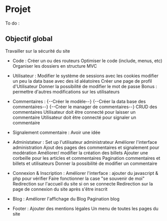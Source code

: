 # Projet
To do :

## Objectif global
  Travailler sur la sécurité du site

- Code :
  Créer un ou des routeurs
  Optimiser le code (include, menus, etc)
  Organiser les dossiers en structure MVC

- Utilisateur :
  Modifier le système de sessions avec les cookies
  modifier un peu la data base avec des id aléatoires
  Créer une page de profil d'Utilisateur
  Donner la possibilité de modifier le mot de passe
  Bonus : permettre d'autres modifications sur les utilisateurs

- Commentaires :
  {--Créer le modèle--}
  {--Créer la data base des commentaires--}
  {--Créer le manager de commentaires--}
  CRUD des commentaires
  Utilisateur doit être connecté pour laisser un commentaire
  Utilisateur doit être connecté pour signaler un commentaire

- Signalement commentaire :
  Avoir une idée

- Administateur :
  Set up l'utilisateur administrateur
  Améliorer l'interface administration
  Ajout des pages des commentaires et signalement pour modération
  Améliorer/ modifier la création des billets
  Ajouter une corbeille pour les articles et commentaires
  Pagination commentaires et billets et utilisateurs
  Donner la possibilité de modifier un commentaire

- Connexion & Inscription :
  Améliorer l'interface : ajouter du javascript & php pour vérifier
  Faire fonctionner la case "se souvenir de moi"
  Redirection sur l'accueil du site si on se connecte
  Redirection sur la page de connexion du site après s'être inscrit

- Blog :
  Améliorer l'affichage du Blog
  Pagination blog

- Footer :
  Ajouter des mentions légales
  Un menu de toutes les pages du site
